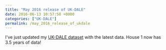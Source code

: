```yaml
---
title: "May 2016 release of UK-DALE"
date: 2016-06-13 10:57:58 +0000
categories: ["UK-DALE"]
permalink: /may_2016_release_of_ukdale
---
```

I've just updated my [UK-DALE
dataset](https://www.doc.ic.ac.uk/~dk3810/data/) with the latest data.
House 1 now has 3.5 years of data!


